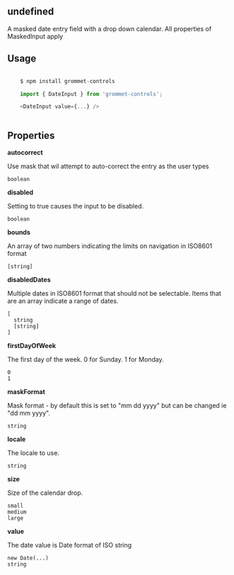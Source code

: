 ## undefined
A masked date entry field with a drop down calendar.
      All properties of MaskedInput apply
      

## Usage

```javascript

    $ npm install grommet-controls

    import { DateInput } from 'grommet-controls';

    <DateInput value={...} />
    
```

## Properties

**autocorrect**

Use mask that wil attempt to auto-correct the entry as the user types

```
boolean
```

**disabled**

Setting to true causes the input to be disabled.

```
boolean
```

**bounds**

An array of two numbers indicating the limits on
        navigation in ISO8601 format

```
[string]
```

**disabledDates**

Multiple dates in ISO8601 format that should not be
        selectable. Items that are an array indicate a range of dates.

```
[
  string
  [string]
]
```

**firstDayOfWeek**

The first day of the week. 0 for Sunday. 1 for Monday.

```
0
1
```

**maskFormat**

Mask format - by default this is set to "mm dd yyyy" but can be changed ie "dd mm yyyy".

```
string
```

**locale**

The locale to use.

```
string
```

**size**

Size of the calendar drop.

```
small
medium
large
```

**value**

The date value is Date format of ISO string

```
new Date(...)
string
```
  
